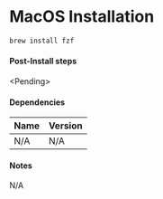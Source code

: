 # MacOS Installation

```bash
brew install fzf
```

#### Post-Install steps

&lt;Pending&gt;

#### Dependencies

| Name | Version |
| :--- | :--- |
| N/A | N/A |

#### Notes

N/A
